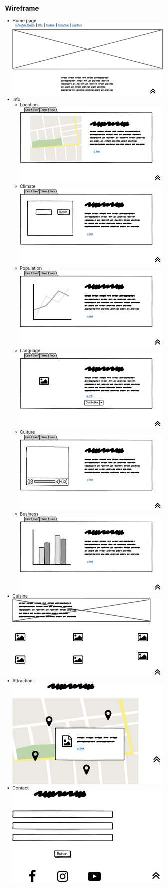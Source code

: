 ## Wireframe
- Home page <br>
![Home Page](assets/images/readme/wireframe/home_page.png)
- Info
    - Location <br>
    ![Location](assets/images/readme/wireframe/location.png)
    - Climate <br>
    ![Climate](assets/images/readme/wireframe/climate.png)
    - Population <br>
    ![Population](assets/images/readme/wireframe/population.png)
    - Language <br>
    ![Language](assets/images/readme/wireframe/language.png)
    - Culture <br>
    ![Culture](assets/images/readme/wireframe/culture.png)
    - Business <br>
    ![Business](assets/images/readme/wireframe/business.png)
- Cuisine <br>
![Cuisine](assets/images/readme/wireframe/cuisine.png)
- Attraction <br>
![Attraction](assets/images/readme/wireframe/attraction.png)
- Contact <br>
![Contact](assets/images/readme/wireframe/contact.png)
